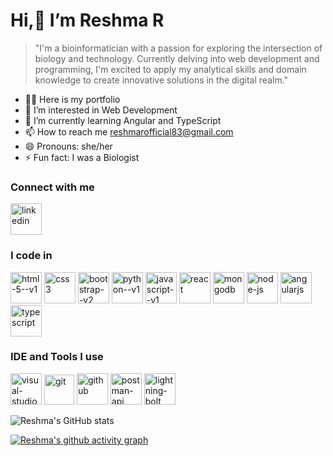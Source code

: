#  Hi,👋  I’m Reshma R
  > "I'm a bioinformatician with a passion for exploring the intersection of biology and technology. Currently delving into web development and programming, I'm excited to apply my analytical skills and domain knowledge to create innovative solutions in the digital realm."
- 👨‍💻 Here is my portfolio
- 👀 I’m interested in Web Development
- 🌱 I’m currently learning Angular and TypeScript
- 📫 How to reach me reshmarofficial83@gmail.com
- 😄 Pronouns: she/her
- ⚡ Fun fact: I was a Biologist

### Connect with me 
[<img width="50" height="50" src="https://img.icons8.com/fluency/48/linkedin.png" alt="linkedin"/>](https://www.linkedin.com/in/reshmaraveendran)


### I code in
[<img width="50" height="50" src="https://img.icons8.com/color/48/html-5--v1.png" alt="html-5--v1"/>](https://html.com/)  [<img width="50" height="50" src="https://img.icons8.com/color/48/css3.png" alt="css3"/>](https://www.w3.org/Style/CSS/Overview.en.html)  [<img width="50" height="50" src="https://img.icons8.com/color/48/bootstrap--v2.png" alt="bootstrap--v2"/>](https://getbootstrap.com/) [<img width="50" height="50" src="https://img.icons8.com/color/48/python--v1.png" alt="python--v1"/>](https://www.python.org/) [<img width="50" height="50" src="https://img.icons8.com/color/48/javascript--v1.png" alt="javascript--v1"/>](https://developer.mozilla.org/en-US/docs/Web/JavaScript) [<img width="50" height="50" src="https://img.icons8.com/plasticine/100/react.png" alt="react"/>](https://react.dev/) [<img width="50" height="50" src="https://img.icons8.com/color/48/mongodb.png" alt="mongodb"/>](https://www.mongodb.com/) [<img width="50" height="50" src="https://img.icons8.com/fluency/48/node-js.png" alt="node-js"/>](https://nodejs.org/en)
[<img width="50" height="50" src="https://img.icons8.com/nolan/64/angularjs.png" alt="angularjs"/>](https://angular.dev/) [<img width="50" height="50" src="https://img.icons8.com/color/48/typescript.png" alt="typescript"/>](https://www.typescriptlang.org/)

### IDE and Tools I use
[<img width="50" height="50" src="https://img.icons8.com/color/48/visual-studio-code-2019.png" alt="visual-studio-code-2019"/>](https://code.visualstudio.com/)  [<img width="48" height="48" src="https://img.icons8.com/color/48/git.png" alt="git"/>](https://git-scm.com/) [<img width="50" height="50" src="https://img.icons8.com/arcade/64/github.png" alt="github"/>](https://github.com/) [<img width="50" height="50" src="https://img.icons8.com/dusk/64/000000/postman-api.png" alt="postman-api"/>](https://www.postman.com/reshma-r-pillai) [<img width="50" height="50" src="https://img.icons8.com/color/48/lightning-bolt.png" alt="lightning-bolt"/>](https://www.thunderclient.com/)

![Reshma's GitHub stats](https://github-readme-stats.vercel.app/api?username=Reshmarpillai&show_icons=true&theme=radical)

[![Reshma's github activity graph](https://github-readme-activity-graph.vercel.app/graph?username=Reshmarpillai&bg_color=050505&color=2999a8&line=47b3a6&point=fff5f5&area=true&hide_border=true)](https://github.com/ashutosh00710/github-readme-activity-graph)




<!---
Reshmarpillai/Reshmarpillai is a ✨ special ✨ repository because its `README.md` (this file) appears on your GitHub profile.
You can click the Preview link to take a look at your changes.
--->
